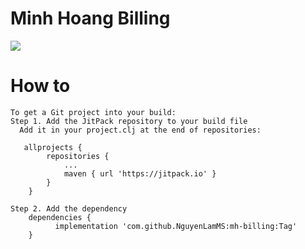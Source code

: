 # Minh Hoang Billing
[![](https://jitpack.io/v/NguyenLamMS/mh-billing.svg)](https://jitpack.io/#NguyenLamMS/mh-billing)
# How to
```
To get a Git project into your build:
Step 1. Add the JitPack repository to your build file
  Add it in your project.clj at the end of repositories:
  
   allprojects {
		repositories {
			...
			maven { url 'https://jitpack.io' }
		}
	}
            
Step 2. Add the dependency
	dependencies {
	      implementation 'com.github.NguyenLamMS:mh-billing:Tag'
	}

```
